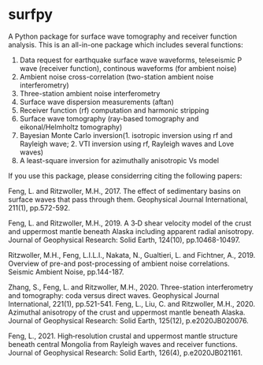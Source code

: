 # surfpy
A Python package for surface wave tomography and receiver function analysis.
This is an all-in-one package which includes several functions:
1. Data request for earthquake surface wave waveforms, teleseismic P wave (receiver function), continous waveforms (for ambient noise)
2. Ambient noise cross-correlation (two-station ambient noise interferometry)
3. Three-station ambient noise interferometry
4. Surface wave dispersion measurements (aftan)
5. Receiver function (rf) computation and harmonic stripping
6. Surface wave tomography (ray-based tomography and eikonal/Helmholtz tomography)
7. Bayesian Monte Carlo inversion(1. isotropic inversion using rf and Rayleigh wave; 2. VTI inversion using rf, Rayleigh waves and Love waves)
8. A least-square inversion for azimuthally anisotropic Vs model

If you use this package, please considerring citing the following papers:

Feng, L. and Ritzwoller, M.H., 2017. The effect of sedimentary basins on surface waves that pass through them. Geophysical Journal International, 211(1), pp.572-592.

Feng, L. and Ritzwoller, M.H., 2019. A 3‐D shear velocity model of the crust and uppermost mantle beneath Alaska including apparent radial anisotropy. Journal of Geophysical Research: Solid Earth, 124(10), pp.10468-10497.

Ritzwoller, M.H., Feng, L.I.L.I., Nakata, N., Gualtieri, L. and Fichtner, A., 2019. Overview of pre-and post-processing of ambient noise correlations. Seismic Ambient Noise, pp.144-187.

Zhang, S., Feng, L. and Ritzwoller, M.H., 2020. Three-station interferometry and tomography: coda versus direct waves. Geophysical Journal International, 221(1), pp.521-541.
Feng, L., Liu, C. and Ritzwoller, M.H., 2020. Azimuthal anisotropy of the crust and uppermost mantle beneath Alaska. Journal of Geophysical Research: Solid Earth, 125(12), p.e2020JB020076.

Feng, L., 2021. High‐resolution crustal and uppermost mantle structure beneath central Mongolia from Rayleigh waves and receiver functions. Journal of Geophysical Research: Solid Earth, 126(4), p.e2020JB021161.
